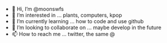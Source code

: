 - 👋 Hi, I’m @moonswfs
- 👀 I’m interested in ... plants, computers, kpop
- 🌱 I’m currently learning ... how to code and use github
- 💞️ I’m looking to collaborate on ... maybe develop in the future
- 📫 How to reach me ... twitter, the same @

<!---
moonswfs/moonswfs is a ✨ special ✨ repository because its `README.md` (this file) appears on your GitHub profile.
You can click the Preview link to take a look at your changes.
--->

